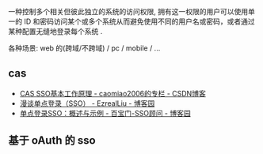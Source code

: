
一种控制多个相关但彼此独立的系统的访问权限, 拥有这一权限的用户可以使用单一的 ID 和密码访问某个或多个系统从而避免使用不同的用户名或密码，或者通过某种配置无缝地登录每个系统 .


各种场景:  web 的(跨域/不跨域) / pc / mobile / ...


## cas



- [CAS SSO基本工作原理 - caomiao2006的专栏 - CSDN博客](https://blog.csdn.net/caomiao2006/article/details/44738581)
- [漫谈单点登录（SSO） - EzrealLiu - 博客园](https://www.cnblogs.com/EzrealLiu/p/5559255.html)
- [单点登录SSO：概述与示例 - 百宝门-SSO顾问 - 博客园](http://www.cnblogs.com/baibaomen/p/sso.html)



## 基于 oAuth 的 sso
